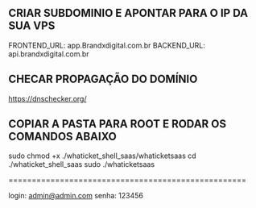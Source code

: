 

## CRIAR SUBDOMINIO E APONTAR PARA O IP DA SUA VPS ##

FRONTEND_URL: app.Brandxdigital.com.br
BACKEND_URL:  api.brandxdigital.com.br

## CHECAR PROPAGAÇÃO DO DOMÍNIO ##

https://dnschecker.org/

## COPIAR A PASTA PARA ROOT E RODAR OS COMANDOS ABAIXO ##

sudo chmod +x ./whaticket_shell_saas/whaticketsaas
cd ./whaticket_shell_saas
sudo ./whaticketsaas

===================================================

login: admin@admin.com
senha: 123456